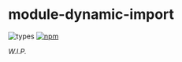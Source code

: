 # module-dynamic-import

![types](https://img.shields.io/badge/types-TypeScript-blue)
[![npm](https://img.shields.io/badge/npm-install-red.svg)](https://www.npmjs.com/package/module-dynamic-import)

_W.I.P._